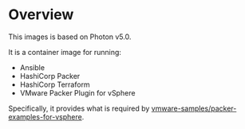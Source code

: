 # Overview

This images is based on Photon v5.0.

It is a container image for running:

- Ansible
- HashiCorp Packer
- HashiCorp Terraform
- VMware Packer Plugin for vSphere

Specifically, it provides what is required by [vmware-samples/packer-examples-for-vsphere](https://github.com/vmware-samples/packer-examples-for-vsphere).
